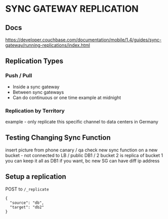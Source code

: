 # SYNC GATEWAY REPLICATION

## Docs
https://developer.couchbase.com/documentation/mobile/1.4/guides/sync-gateway/running-replications/index.html

## Replication Types
### Push / Pull
- Inside a sync gateway
- Between sync gateways
- Can do continuous or one time example at midnight

### Replication by Territory
example - only replicate this specific channel to data centers in Germany

## Testing Changing Sync Function
insert picture from phone
canary / qa check new sync function on a new bucket - not connected to LB / public
DB1 / 2 bucket 2 is replica of bucket 1
you can keep it all as DB1 if you want, bc new SG can have diff ip address

## Setup a replication
POST to `/_replicate`
```
{
  "source": "db",
  "target": "db2"
}
```
